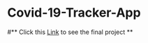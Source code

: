 # Covid-19-Tracker-App

#** Click this [Link](https://covid-19-tracker-86b43.web.app/) to see the final project **
